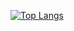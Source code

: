 [![Top Langs](https://github-readme-stats.vercel.app/api/top-langs/?username=XiaoTe33)](http://www.github.com/XiaoTe33)
